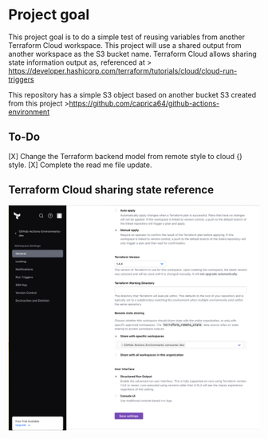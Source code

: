 # Project goal

This project goal is to do a simple test of reusing variables from another Terraform Cloud workspace. This project will use a shared output from another workspace as the S3 bucket name. Terraform Cloud allows sharing state information output as, referenced at > https://developer.hashicorp.com/terraform/tutorials/cloud/cloud-run-triggers

This repository has a simple S3 object based on another bucket S3 created from this project >https://github.com/caprica64/github-actions-environment 


## To-Do
[X] Change the Terraform backend model from remote style to cloud {} style.
[X] Complete the read me file update.

## Terraform Cloud sharing state reference

![Terraform Cloud reference](Terraform_reference.png)
